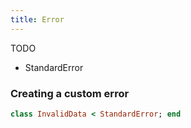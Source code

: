 ```yaml
---
title: Error
---
```


TODO

- StandardError


### Creating a custom error
```rb
class InvalidData < StandardError; end
```
